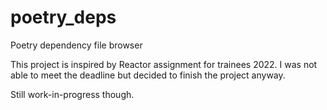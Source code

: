 # poetry_deps
Poetry dependency file browser

This project is inspired by Reactor assignment for trainees 2022.
I was not able to meet the deadline but decided to finish the project anyway.

Still work-in-progress though.

